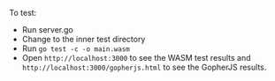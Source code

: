 To test:
* Run server.go
* Change to the inner test directory
* Run `go test -c -o main.wasm`
* Open `http://localhost:3000` to see the WASM test results and `http://localhost:3000/gopherjs.html` to see the GopherJS results.
